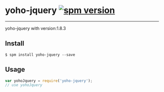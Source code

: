 # yoho-jquery [![spm version](http://spm.yoho.cn/badge/yoho-jquery)](http://spm.yoho.cn/package/yoho-jquery)

---

yoho-jquery with version:1.8.3

## Install

```
$ spm install yoho-jquery --save
```

## Usage

```js
var yohoJquery = require('yoho-jquery');
// use yohoJquery
```
